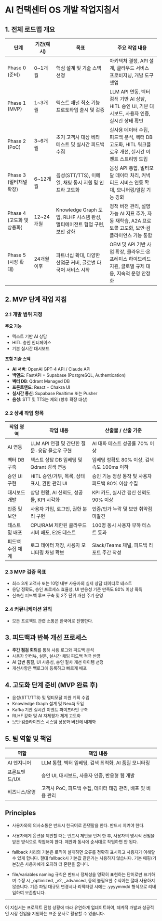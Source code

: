 # AI 컨택센터 OS 개발 작업지침서

## 1. 전체 로드맵 개요

| 단계    | 기간(예시) | 목표                                                     | 주요 작업 내용                                                                                     |
|--------|------------|----------------------------------------------------------|------------------------------------------------------------------------------------------------|
| Phase 0 (준비)          | 0~1개월   | 핵심 설계 및 기술 스택 선정                                                     | 아키텍처 결정, API 설계, 클라우드 서비스 프로비저닝, 개발 도구 셋업                                    |
| Phase 1 (MVP)           | 1~3개월   | 텍스트 채널 최소 기능 프로토타입 출시 및 검증                                      | LLM API 연동, 벡터 검색 기반 AI 상담, HITL 승인 UI, 기본 대시보드, 사용자 인증, 실시간 상태 확인     |
| Phase 2 (PoC)           | 3~6개월   | 초기 고객사 대상 베타 테스트 및 실시간 피드백 수집                                  | 실사용 데이터 수집, 피드백 분석, 벡터 DB 고도화, HITL 워크플로우 개선, 실시간 이벤트 스트리밍 도입   |
| Phase 3 (멀티채널 확장) | 6~12개월  | 음성(STT/TTS), 이메일, 채팅 동시 지원 및 인프라 고도화                             | 음성 API 통합, 멀티모달 데이터 처리, 커넥티드 서비스 연동 확대, 모니터링/알람 기능 강화              |
| Phase 4 (고도화 및 상용화) | 12~24개월 | Knowledge Graph 도입, RLHF 시스템 완성, 멀티에이전트 협업 구현, 보안 강화         | 정책 버전 관리, 설명가능 AI 지표 추가, 자동 재학습, A2A 프로토콜 고도화, 보안·컴플라이언스 기능 통합 |
| Phase 5 (시장 확대)     | 24개월 이후 | 파트너십 확대, 다양한 산업군 커버, 글로벌 다국어 서비스 시작                        | OEM 및 API 기반 사업 확장, 클라우드·온프레미스 하이브리드 지원, 글로벌 규제 대응, 지속적 운영 안정화 |

## 2. MVP 단계 작업 지침

### 2.1 개발 범위 지정

**주요 기능**
- 텍스트 기반 AI 상담
- HITL 승인 인터페이스
- 기본 실시간 대시보드

**포함 기술 스택**
- **AI 서버**: OpenAI GPT-4 API / Claude API
- **백엔드**: FastAPI + Supabase (PostgreSQL, Authentication)
- **벡터 DB**: Qdrant Managed DB
- **프론트엔드**: React + Chakra UI
- **실시간 통신**: Supabase Realtime 또는 Pusher
- **음성**: STT 및 TTS는 제외 (향후 확장 대상)

### 2.2 상세 작업 항목

| 작업 영역      | 작업 내용                                    | 산출물 / 산출 기준                           |
|--------------|---------------------------------------------|------------------------------------------|
| AI 연동       | LLM API 연결 및 간단한 질문-응답 플로우 구현        | AI 대화 테스트 성공률 70% 이상                  |
| 벡터 DB 구축   | 텍스트 상담 DB 임베딩 및 Qdrant 검색 연동          | 임베딩 정확도 80% 이상, 검색 속도 100ms 이하      |
| 승인 UI 구현   | HITL 승인/거부, 목록, 상태 표시, 권한 관리 UI       | 승인 기능 정상 동작 및 사용자 피드백 80% 이상 수집  |
| 대시보드 개발   | 상담 현황, AI 신뢰도, 성공률, KPI 시각화           | KPI 카드, 실시간 갱신 신뢰도 90% 이상           |
| 인증 및 보안   | 사용자 가입, 로그인, 권한 분리 구현                | 인증/인가 누락 및 보안 취약점 미발견             |
| 테스트 및 배포  | CPU/RAM 제한된 클라우드 서버 배포, E2E 테스트       | 100명 동시 사용자 부하 테스트 통과               |
| 피드백 수집 체계 | 로그 데이터 저장, 사용자 모니터링 채널 확보          | Slack/Teams 채널, 피드백 리포트 주간 작성       |

### 2.3 MVP 검증 목표

- 최소 3개 고객사 또는 10명 내부 사용자의 실제 상담 데이터로 테스트
- 응답 정확도, 승인 프로세스 효율성, UI 반응성 기준 만족도 80% 이상 획득
- 신속한 피드백 루프 구축 및 2주 단위 개선 주기 운영

### 2.4 커뮤니케이션 원칙

- 모든 프로젝트 관련 소통은 한국어로 진행한다.

## 3. 피드백과 반복 개선 프로세스

- **주간 점검 회의**를 통해 사용 로그와 피드백 분석
- 사용자 인터뷰, 설문, 실시간 채팅 피드백 적극 반영
- AI 답변 품질, UI 사용성, 승인 절차 개선 아이템 선정
- 개선사항은 백로그에 등록하고 빠르게 배포

## 4. 고도화 단계 준비 (MVP 완료 후)

- 음성(STT/TTS) 및 멀티모달 지원 계획 수립
- Knowledge Graph 설계 및 Neo4j 도입
- Kafka 기반 실시간 이벤트 파이프라인 구축
- RLHF 강화 및 AI 자체평가 체계 고도화
- 보안·컴플라이언스 시스템 상용화 버전에 내재화

## 5. 팀 역할 및 책임

| 역할         | 책임 내용                                                   |
|-------------|----------------------------------------------------------|
| AI 엔지니어   | LLM 통합, 벡터 임베딩, 검색 최적화, AI 품질 모니터링                  |
| 프론트엔드/UX | 승인 UI, 대시보드, 사용자 인증, 반응형 웹 개발                        |
| 비즈니스/운영  | 고객사 PoC, 피드백 수집, 데이터 태깅 관리, 배포 및 비용 관리             |

## Principles

- 사용자와의 의사소통은 반드시 한국어로 존댓말을 한다. 반드시 지켜야 한다.

- 사용자에게 옵션을 제안할 때는 반드시 제안을 먼저 한 후, 사용자의 명시적 컨펌을 받은 방식으로 작업해야 한다. 제안과 동시에 순서대로 작업하면 안 된다.

- fallback 처리의 기본은 로직이 실패하면 오류를 정확히 표시하고 사용자가 이해할 수 있게 합니다. 절대 fallback시 기본값 같은거는 사용하지 않습니다. 기본 매핑/기본값은 사용자에게 오히려 더 혼란을 줍니다.

- file/variables naming 규칙은 반드시 정체성을 명확히 표현하는 단어로만 표기하며 수정 시 _optimized, _v2, _advanced, 등의 불필요한 수식어는 절대 사용하지 않습니다. 기존 파일 대규모 변경시나 리팩터링 시에는 .yyyymmdd 형식으로 리네임하여 보존합니다.

---

이 지침서는 프로젝트 진행 상황에 따라 유연하게 업데이트하여, 체계적 개발과 성공적인 시장 진입을 지원하는 표준 문서로 활용할 수 있습니다.